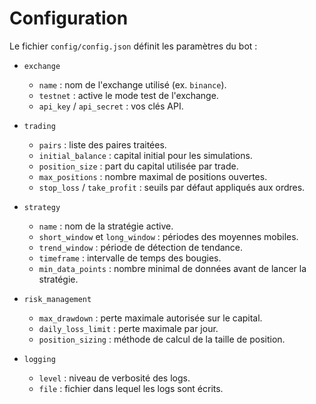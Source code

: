 # Configuration

Le fichier `config/config.json` définit les paramètres du bot :

* `exchange`
  - `name` : nom de l'exchange utilisé (ex. `binance`).
  - `testnet` : active le mode test de l'exchange.
  - `api_key` / `api_secret` : vos clés API.

* `trading`
  - `pairs` : liste des paires traitées.
  - `initial_balance` : capital initial pour les simulations.
  - `position_size` : part du capital utilisée par trade.
  - `max_positions` : nombre maximal de positions ouvertes.
  - `stop_loss` / `take_profit` : seuils par défaut appliqués aux ordres.

* `strategy`
  - `name` : nom de la stratégie active.
  - `short_window` et `long_window` : périodes des moyennes mobiles.
  - `trend_window` : période de détection de tendance.
  - `timeframe` : intervalle de temps des bougies.
  - `min_data_points` : nombre minimal de données avant de lancer la stratégie.

* `risk_management`
  - `max_drawdown` : perte maximale autorisée sur le capital.
  - `daily_loss_limit` : perte maximale par jour.
  - `position_sizing` : méthode de calcul de la taille de position.

* `logging`
  - `level` : niveau de verbosité des logs.
  - `file` : fichier dans lequel les logs sont écrits.
